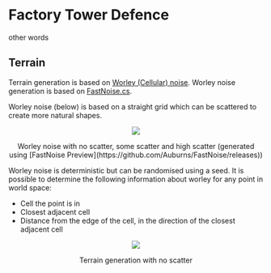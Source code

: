 # Factory Tower Defence

other words

## Terrain

Terrain generation is based on [Worley (Cellular) noise](https://thebookofshaders.com/12/). Worley noise generation is based on [FastNoise.cs](https://assetstore.unity.com/packages/tools/particles-effects/fastnoise-70706).

Worley noise (below) is based on a straight grid which can be scattered to create more natural shapes.
<p align="center">
<img src="https://imgur.com/pszR8ED.png">
</p>
<p align="center">
Worley noise with no scatter, some scatter and high scatter
(generated using [FastNoise Preview](https://github.com/Auburns/FastNoise/releases))
</p>

Worley noise is deterministic but can be randomised using a seed. It is possible to determine the following information about worley for any point in world space:
* Cell the point is in
* Closest adjacent cell
* Distance from the edge of the cell, in the direction of the closest adjacent cell


<p align="center">
<img src="https://i.imgur.com/0QuGEV6.png">
</p>
<p align="center">
Terrain generation with no scatter
</p>